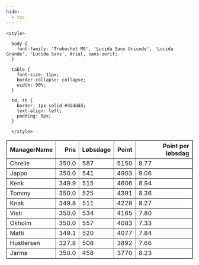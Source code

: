 ```yaml
---
hide:
  - toc
---
```


<!doctype html>
<html lang="en">
  <head>
    <meta charset="UTF-8" />
    <meta name="viewport" content="width=device-width, initial-scale=1.0" />
    <title> C Y K E L V E N N E R </title>

    <style>

      body {
        font-family: 'Trebuchet MS', 'Lucida Sans Unicode', 'Lucida Grande', 'Lucida Sans', Arial, sans-serif;
      }

      table {
        font-size: 11px;
        border-collapse: collapse;
        width: 90%;
      }
      
      td, th {
        border: 1px solid #dddddd;
        text-align: left;
        padding: 8px;
      }
      
      </style>
  </head>
  <body>
  <table border="1" class="dataframe" id="filterabletable">
  <thead>
    <tr style="text-align: right;">
      <th>ManagerName</th>
      <th>Pris</th>
      <th>Løbsdage</th>
      <th>Point</th>
      <th>Point per løbsdag</th>
    </tr>
  </thead>
  <tbody>
    <tr>
      <td>Chrelle</td>
      <td>350.0</td>
      <td>587</td>
      <td>5150</td>
      <td>8.77</td>
    </tr>
    <tr>
      <td>Jappo</td>
      <td>350.0</td>
      <td>541</td>
      <td>4903</td>
      <td>9.06</td>
    </tr>
    <tr>
      <td>Kenk</td>
      <td>349.9</td>
      <td>515</td>
      <td>4606</td>
      <td>8.94</td>
    </tr>
    <tr>
      <td>Tommy</td>
      <td>350.0</td>
      <td>525</td>
      <td>4391</td>
      <td>8.36</td>
    </tr>
    <tr>
      <td>Knak</td>
      <td>349.8</td>
      <td>511</td>
      <td>4228</td>
      <td>8.27</td>
    </tr>
    <tr>
      <td>Visti</td>
      <td>350.0</td>
      <td>534</td>
      <td>4165</td>
      <td>7.80</td>
    </tr>
    <tr>
      <td>Okholm</td>
      <td>350.0</td>
      <td>557</td>
      <td>4083</td>
      <td>7.33</td>
    </tr>
    <tr>
      <td>Matti</td>
      <td>349.1</td>
      <td>520</td>
      <td>4077</td>
      <td>7.84</td>
    </tr>
    <tr>
      <td>Hustlersen</td>
      <td>327.8</td>
      <td>508</td>
      <td>3892</td>
      <td>7.66</td>
    </tr>
    <tr>
      <td>Jarma</td>
      <td>350.0</td>
      <td>458</td>
      <td>3770</td>
      <td>8.23</td>
    </tr>
  </tbody>
</table>
<script src="../js/tablefilter/tablefilter.js"></script>

  <script data-config>
    var tfConfig = {
      base_path: '../js/tablefilter/',
      alternate_rows: true,
      btn_reset: {
          text: 'Nulstil'
      },
      auto_filter: {
        delay: 1100 //milliseconds
      },
 
      loader: true,
      no_results_message: true,  

      // columns data types
      col_types: [
          'string',
          { type: 'formatted-number', decimal: '.', thousands: ',' },
          'number',
          'number',
          { type: 'formatted-number', decimal: '.', thousands: ',' },
      ],

      // Sort extension: in this example the column data types are provided by the
      // 'col_types' property. The sort extension also has a 'types' property
      // defining the columns data type for column sorting. If the 'types'
      // property is not defined, the sorting extension will fallback to
      // the 'col_types' definitions.
      extensions: [{ name: 'sort' }]
  };

  var tf = new TableFilter('filterabletable', tfConfig);
  tf.init();
</script>
    
  </body>
</html>